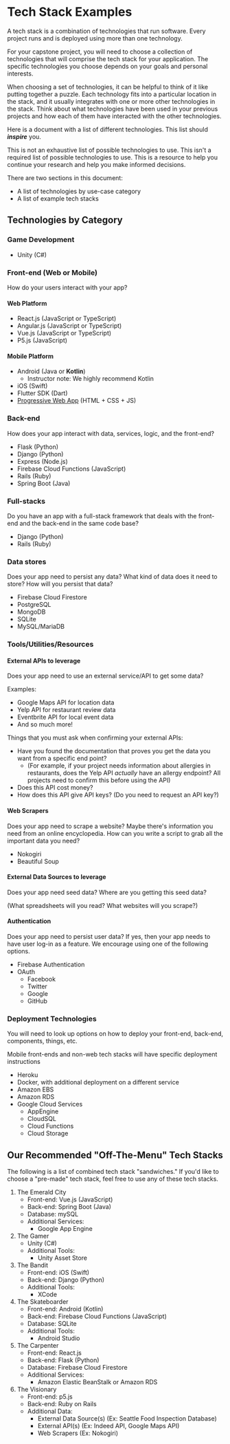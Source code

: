 # Tech Stack Examples

A tech stack is a combination of technologies that run software. Every project runs and is deployed using more than one technology.

For your capstone project, you will need to choose a collection of technologies that will comprise the tech stack for your application. The specific technologies you choose depends on your goals and personal interests.

When choosing a set of technologies, it can be helpful to think of it like putting together a puzzle. Each technology fits into a particular location in the stack, and it usually integrates with one or more other technologies in the stack. Think about what technologies have been used in your previous projects and how each of them have interacted with the other technologies.

Here is a document with a list of different technologies. This list should **_inspire_** you.

This is not an exhaustive list of possible technologies to use. This isn't a required list of possible technologies to use. This is a resource to help you continue your research and help you make informed decisions.

There are two sections in this document:

- A list of technologies by use-case category
- A list of example tech stacks

## Technologies by Category

### Game Development

- Unity (C#)

### Front-end (Web or Mobile)

How do your users interact with your app?

#### Web Platform

- React.js (JavaScript or TypeScript)
- Angular.js (JavaScript or TypeScript)
- Vue.js (JavaScript or TypeScript)
- P5.js (JavaScript)

#### Mobile Platform

- Android (Java or **Kotlin**)
  - Instructor note: We highly recommend Kotlin
- iOS (Swift)
- Flutter SDK (Dart)
- [Progressive Web App](https://developer.mozilla.org/en-US/docs/Web/Progressive_web_apps) (HTML + CSS + JS)

### Back-end

How does your app interact with data, services, logic, and the front-end?

- Flask (Python)
- Django (Python)
- Express (Node.js)
- Firebase Cloud Functions (JavaScript)
- Rails (Ruby)
- Spring Boot (Java)

### Full-stacks

Do you have an app with a full-stack framework that deals with the front-end and the back-end in the same code base?

- Django (Python)
- Rails (Ruby)

### Data stores

Does your app need to persist any data? What kind of data does it need to store? How will you persist that data?

- Firebase Cloud Firestore
- PostgreSQL
- MongoDB
- SQLite
- MySQL/MariaDB

### Tools/Utilities/Resources

#### External APIs to leverage

Does your app need to use an external service/API to get some data?

Examples:

- Google Maps API for location data
- Yelp API for restaurant review data
- Eventbrite API for local event data
- And so much more!

Things that you must ask when confirming your external APIs:

- Have you found the documentation that proves you get the data you want from a specific end point?
  - (For example, if your project needs information about allergies in restaurants, does the Yelp API _actually_ have an allergy endpoint? All projects need to confirm this before using the API)
- Does this API cost money?
- How does this API give API keys? (Do you need to request an API key?)

#### Web Scrapers

Does your app need to scrape a website? Maybe there's information you need from an online encyclopedia. How can you write a script to grab all the important data you need?

- Nokogiri
- Beautiful Soup

#### External Data Sources to leverage

Does your app need seed data? Where are you getting this seed data?

(What spreadsheets will you read? What websites will you scrape?)

#### Authentication

Does your app need to persist user data? If yes, then your app needs to have user log-in as a feature. We encourage using one of the following options.

- Firebase Authentication
- OAuth
  - Facebook
  - Twitter
  - Google
  - GitHub

### Deployment Technologies

You will need to look up options on how to deploy your front-end, back-end, components, things, etc.

Mobile front-ends and non-web tech stacks will have specific deployment instructions

- Heroku
- Docker, with additional deployment on a different service
- Amazon EBS
- Amazon RDS
- Google Cloud Services
  - AppEngine
  - CloudSQL
  - Cloud Functions
  - Cloud Storage

## Our Recommended "Off-The-Menu" Tech Stacks

The following is a list of combined tech stack "sandwiches." If you'd like to choose a "pre-made" tech stack, feel free to use any of these tech stacks.

1. The Emerald City
   - Front-end: Vue.js (JavaScript)
   - Back-end: Spring Boot (Java)
   - Database: mySQL
   - Additional Services:
     - Google App Engine
2. The Gamer
   - Unity (C#)
   - Additional Tools:
     - Unity Asset Store
3. The Bandit
   - Front-end: iOS (Swift)
   - Back-end: Django (Python)
   - Additional Tools:
     - XCode
4. The Skateboarder
   - Front-end: Android (Kotlin)
   - Back-end: Firebase Cloud Functions (JavaScript)
   - Database: SQLite
   - Additional Tools:
     - Android Studio
5. The Carpenter
   - Front-end: React.js
   - Back-end: Flask (Python)
   - Database: Firebase Cloud Firestore
   - Additional Services:
     - Amazon Elastic BeanStalk or Amazon RDS
6. The Visionary
   - Front-end: p5.js
   - Back-end: Ruby on Rails
   - Additional Data:
     - External Data Source(s) (Ex: Seattle Food Inspection Database)
     - External API(s) (Ex: Indeed API, Google Maps API)
     - Web Scrapers (Ex: Nokogiri)
